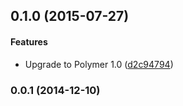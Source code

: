 <a name="0.1.0"></a>
## 0.1.0 (2015-07-27)


#### Features

* Upgrade to Polymer 1.0 ([d2c94794](http://github.com/grappendorf/grapp-breadcrumbs/commit/d2c94794ba12bdcb03eedd704dca150c1b603432))


<a name="0.0.1"></a>
### 0.0.1 (2014-12-10)


